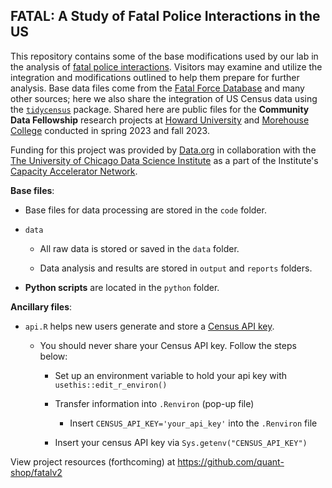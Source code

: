 ## FATAL: A Study of Fatal Police Interactions in the US

This repository contains some of the base modifications used by our lab in the analysis of [fatal police interactions](https://www.washingtonpost.com/graphics/investigations/police-shootings-database/). Visitors may examine and utilize the integration and modifications outlined to help them prepare for further analysis. Base data files come from the [Fatal Force Database](https://github.com/washingtonpost/data-police-shootings) and many other sources; here we also share the integration of US Census data using the [`tidycensus`](https://walker-data.com/tidycensus/) package. Shared here are public files for the **Community Data Fellowship** research projects at [Howard University](https://howard.edu/) and [Morehouse College](https://morehouse.edu/) conducted in spring 2023 and fall 2023.

Funding for this project was provided by [Data.org](https://data.org/) in collaboration with the [The University of Chicago Data Science Institute](https://datascience.uchicago.edu/) as a part of the Institute's [Capacity Accelerator Network](https://datascience.uchicago.edu/outreach/capacity-accelerator-network/).

**Base files**:

* Base files for data processing are stored in the `code` folder.

* `data`

  - All raw data is stored or saved in the `data` folder.
  
  - Data analysis and results are stored in `output` and `reports` folders.

* **Python scripts** are located in the `python` folder.

**Ancillary files**:

* `api.R` helps new users generate and store a [Census API key](https://api.census.gov/data/key_signup.html).

  - You should never share your Census API key. Follow the steps below:
  
    - Set up an environment variable to hold your api key with `usethis::edit_r_environ()`

    - Transfer information into `.Renviron` (pop-up file) 
    
        - Insert `CENSUS_API_KEY='your_api_key'` into the `.Renviron` file
  
    - Insert your census API key via `Sys.getenv("CENSUS_API_KEY")`

View project resources (forthcoming) at https://github.com/quant-shop/fatalv2

